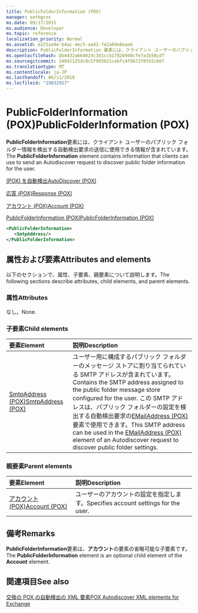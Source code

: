 ```yaml
---
title: PublicFolderInformation (POX)
manager: sethgros
ms.date: 09/17/2015
ms.audience: Developer
ms.topic: reference
localization_priority: Normal
ms.assetid: a221aa9e-b4ac-4ec5-aa42-7e2a69e8eaa6
description: PublicFolderInformation 要素には、クライアント ユーザーのパブリック フォルダー情報を検出する自動検出要求の送信に使用できる情報が含まれています。
ms.openlocfilehash: bb4432a664024c3d1ccb17826948cfe7a1b58cdf
ms.sourcegitcommit: 34041125dc8c5f993b21cebfc4f8b72f0fd2cb6f
ms.translationtype: MT
ms.contentlocale: ja-JP
ms.lasthandoff: 06/11/2018
ms.locfileid: "19832927"
---
```

# <a name="publicfolderinformation-pox"></a><span data-ttu-id="ef2fd-103">PublicFolderInformation (POX)</span><span class="sxs-lookup"><span data-stu-id="ef2fd-103">PublicFolderInformation (POX)</span></span>

<span data-ttu-id="ef2fd-104">**PublicFolderInformation**要素には、クライアント ユーザーのパブリック フォルダー情報を検出する自動検出要求の送信に使用できる情報が含まれています。</span><span class="sxs-lookup"><span data-stu-id="ef2fd-104">The **PublicFolderInformation** element contains information that clients can use to send an Autodiscover request to discover public folder information for the user.</span></span> 
  
[<span data-ttu-id="ef2fd-105">(POX) を自動検出</span><span class="sxs-lookup"><span data-stu-id="ef2fd-105">AutoDiscover (POX)</span></span>](autodiscover-pox.md)
  
[<span data-ttu-id="ef2fd-106">応答 (POX)</span><span class="sxs-lookup"><span data-stu-id="ef2fd-106">Response (POX)</span></span>](response-pox.md)
  
[<span data-ttu-id="ef2fd-107">アカウント (POX)</span><span class="sxs-lookup"><span data-stu-id="ef2fd-107">Account (POX)</span></span>](account-pox.md)
  
[<span data-ttu-id="ef2fd-108">PublicFolderInformation (POX)</span><span class="sxs-lookup"><span data-stu-id="ef2fd-108">PublicFolderInformation (POX)</span></span>](publicfolderinformation-pox.md)
  
```XML
<PublicFolderInformation>
   <SmtpAddress/>
</PublicFolderInformation>
```

## <a name="attributes-and-elements"></a><span data-ttu-id="ef2fd-109">属性および要素</span><span class="sxs-lookup"><span data-stu-id="ef2fd-109">Attributes and elements</span></span>

<span data-ttu-id="ef2fd-110">以下のセクションで、属性、子要素、親要素について説明します。</span><span class="sxs-lookup"><span data-stu-id="ef2fd-110">The following sections describe attributes, child elements, and parent elements.</span></span>
  
### <a name="attributes"></a><span data-ttu-id="ef2fd-111">属性</span><span class="sxs-lookup"><span data-stu-id="ef2fd-111">Attributes</span></span>

<span data-ttu-id="ef2fd-112">なし。</span><span class="sxs-lookup"><span data-stu-id="ef2fd-112">None.</span></span>
  
### <a name="child-elements"></a><span data-ttu-id="ef2fd-113">子要素</span><span class="sxs-lookup"><span data-stu-id="ef2fd-113">Child elements</span></span>

|<span data-ttu-id="ef2fd-114">**要素**</span><span class="sxs-lookup"><span data-stu-id="ef2fd-114">**Element**</span></span>|<span data-ttu-id="ef2fd-115">**説明**</span><span class="sxs-lookup"><span data-stu-id="ef2fd-115">**Description**</span></span>|
|:-----|:-----|
|[<span data-ttu-id="ef2fd-116">SmtpAddress (POX)</span><span class="sxs-lookup"><span data-stu-id="ef2fd-116">SmtpAddress (POX)</span></span>](smtpaddress-pox.md) <br/> |<span data-ttu-id="ef2fd-117">ユーザー用に構成するパブリック フォルダーのメッセージ ストアに割り当てられている SMTP アドレスが含まれています。</span><span class="sxs-lookup"><span data-stu-id="ef2fd-117">Contains the SMTP address assigned to the public folder message store configured for the user.</span></span> <span data-ttu-id="ef2fd-118">この SMTP アドレスは、パブリック フォルダーの設定を検出する自動検出要求の[EMailAddress (POX)](emailaddress-pox.md)要素で使用できます。</span><span class="sxs-lookup"><span data-stu-id="ef2fd-118">This SMTP address can be used in the [EMailAddress (POX)](emailaddress-pox.md) element of an Autodiscover request to discover public folder settings.</span></span>  <br/> |
   
### <a name="parent-elements"></a><span data-ttu-id="ef2fd-119">親要素</span><span class="sxs-lookup"><span data-stu-id="ef2fd-119">Parent elements</span></span>

|<span data-ttu-id="ef2fd-120">**要素**</span><span class="sxs-lookup"><span data-stu-id="ef2fd-120">**Element**</span></span>|<span data-ttu-id="ef2fd-121">**説明**</span><span class="sxs-lookup"><span data-stu-id="ef2fd-121">**Description**</span></span>|
|:-----|:-----|
|[<span data-ttu-id="ef2fd-122">アカウント (POX)</span><span class="sxs-lookup"><span data-stu-id="ef2fd-122">Account (POX)</span></span>](account-pox.md) <br/> |<span data-ttu-id="ef2fd-123">ユーザーのアカウントの設定を指定します。</span><span class="sxs-lookup"><span data-stu-id="ef2fd-123">Specifies account settings for the user.</span></span>  <br/> |
   
## <a name="remarks"></a><span data-ttu-id="ef2fd-124">備考</span><span class="sxs-lookup"><span data-stu-id="ef2fd-124">Remarks</span></span>

<span data-ttu-id="ef2fd-125">**PublicFolderInformation**要素は、**アカウント**の要素の省略可能な子要素です。</span><span class="sxs-lookup"><span data-stu-id="ef2fd-125">The **PublicFolderInformation** element is an optional child element of the **Account** element.</span></span> 
  
## <a name="see-also"></a><span data-ttu-id="ef2fd-126">関連項目</span><span class="sxs-lookup"><span data-stu-id="ef2fd-126">See also</span></span>



[<span data-ttu-id="ef2fd-127">交換の POX の自動検出の XML 要素</span><span class="sxs-lookup"><span data-stu-id="ef2fd-127">POX Autodiscover XML elements for Exchange</span></span>](pox-autodiscover-xml-elements-for-exchange.md)


